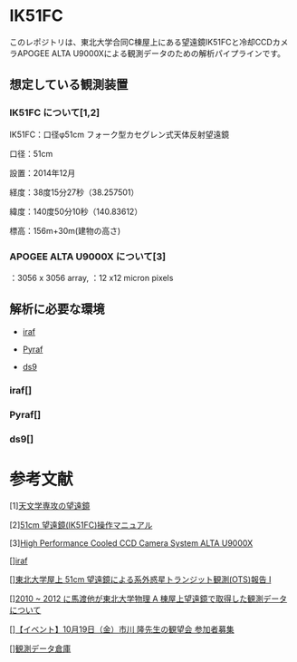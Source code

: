 # IK51FC

このレポジトリは、東北大学合同C棟屋上にある望遠鏡IK51FCと冷却CCDカメラAPOGEE ALTA U9000Xによる観測データのための解析パイプラインです。

## 想定している観測装置

### IK51FC について[1,2]
IK51FC：口径φ51cm フォーク型カセグレン式天体反射望遠鏡

口径：51cm

設置：2014年12月

経度：38度15分27秒（38.257501）

緯度：140度50分10秒（140.83612）

標高：156m+30m(建物の高さ)

### APOGEE ALTA U9000X について[3]
：3056 x 3056 array, 
：12 x12 micron pixels

## 解析に必要な環境
+ [iraf](https://iraf-community.github.io)

+ [Pyraf](https://pyraf.readthedocs.io/en/latest/#)
  
+ [ds9](https://sites.google.com/cfa.harvard.edu/saoimageds9)

### iraf[]

### Pyraf[]

### ds9[]

### 

# 参考文献
[](https://www.astr.tohoku.ac.jp/~ichikawa/equipment/equipment.html)

[1][天文学専攻の望遠鏡](https://www.astr.tohoku.ac.jp/~ichikawa/equipment/equipment.html) 

[2][51cm 望遠鏡(IK51FC)操作マニュアル](https://www.astr.tohoku.ac.jp/~ichikawa/equipment/manual/telescopeManual.pdf)

[3][High Performance Cooled CCD Camera System ALTA U9000X](http://www.telescope.bg/bg_apogee/pdf/U9000X.pdf)

[][iraf](https://iraf-community.github.io)

[][東北大学屋上 51cm 望遠鏡による系外惑星トランジット観測(OTS)報告 I](https://www.astr.tohoku.ac.jp/~mawatari/data/TOT/obs20100626/OTSreport.pdf)

[][2010 ~ 2012 に馬渡他が東北大学物理 A 棟屋上望遠鏡で取得した観測データについて](https://www.astr.tohoku.ac.jp/~mawatari/data/TOT/TO51_Mawatari2010-1012.pdf)

[][【イベント】10月19日（金）市川 隆先生の観望会 参加者募集](https://www.sci.tohoku.ac.jp/news/20120927-6744.html)

[][観測データ倉庫](https://www.astr.tohoku.ac.jp/~mawatari/data.html)

